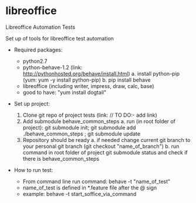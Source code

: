 # libreoffice
Libreoffice Automation Tests


Set up of tools for libreoffice test automation

+ Required packages:

	- python2.7
	- python-behave-1.2 (link: http://pythonhosted.org/behave/install.html)
		a. install python-pip (yum: yum -y install python-pip)
		b. pip install behave
	- libreoffice (including writer, impress, draw, calc, base) 
	- good to have: "yum install dogtail"

+ Set up project:

	1. Clone git repo of project tests (link: // TO DO:- add link)
	2. Add submodule behave_common_steps 
		a. run (in root folder of project): git submodule init; git submodule add ./behave_common_steps ; git submodule update
	3. Repository should be ready
		a. if needed change current git branch to your personal git branch (git checkout "name_of_branch")
		b. run command in root folder of project git submodule status and check if there is  behave_common_steps


+ How to run test:

	- From command line run command: behave -t "name_of_test"
	- name_of_test is defined in *.feature file after the @ sign
	- example: behave -t start_soffice_via_command

